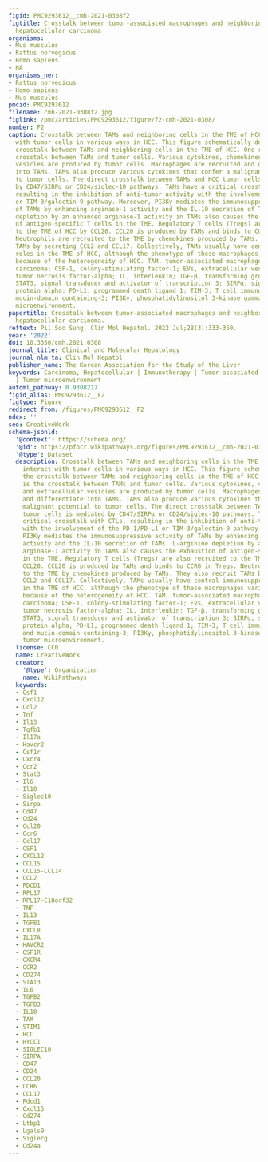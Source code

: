 ```yaml
---
figid: PMC9293612__cmh-2021-0308f2
figtitle: Crosstalk between tumor-associated macrophages and neighboring cells in
  hepatocellular carcinoma
organisms:
- Mus musculus
- Rattus norvegicus
- Homo sapiens
- NA
organisms_ner:
- Rattus norvegicus
- Homo sapiens
- Mus musculus
pmcid: PMC9293612
filename: cmh-2021-0308f2.jpg
figlink: /pmc/articles/PMC9293612/figure/f2-cmh-2021-0308/
number: F2
caption: Crosstalk between TAMs and neighboring cells in the TME of HCC. TAMs interact
  with tumor cells in various ways in HCC. This figure schematically describes the
  crosstalk between TAMs and neighboring cells in the TME of HCC. One route is the
  crosstalk between TAMs and tumor cells. Various cytokines, chemokines, and extracellular
  vesicles are produced by tumor cells. Macrophages are recruited and differentiate
  into TAMs. TAMs also produce various cytokines that confer a malignant potential
  to tumor cells. The direct crosstalk between TAMs and HCC tumor cells is mediated
  by CD47/SIRPα or CD24/siglec-10 pathways. TAMs have a critical crosstalk with CTLs,
  resulting in the inhibition of anti-tumor activity with the involvement of the PD-1/PD-L1
  or TIM-3/galectin-9 pathway. Moreover, PI3Kγ mediates the immunosuppressive activity
  of TAMs by enhancing arginase-1 activity and the IL-10 secretion of TAMs. L-arginine
  depletion by an enhanced arginase-1 activity in TAMs also causes the exhaustion
  of antigen-specific T cells in the TME. Regulatory T cells (Tregs) are also recruited
  to the TME of HCC by CCL20. CCL20 is produced by TAMs and binds to CCR6 in Tregs.
  Neutrophils are recruited to the TME by chemokines produced by TAMs. They also recruit
  TAMs by secreting CCL2 and CCL17. Collectively, TAMs usually have central immunosuppressive
  roles in the TME of HCC, although the phenotype of these macrophages varies significantly
  because of the heterogeneity of HCC. TAM, tumor-associated macrophage; HCC, hepatocellular
  carcinoma; CSF-1, colony-stimulating factor-1; EVs, extracellular vesicles; TNF-α,
  tumor necrosis factor-alpha; IL, interleukin; TGF-β, transforming growth factor-beta;
  STAT3, signal transducer and activator of transcription 3; SIRPα, signal regulatory
  protein alpha; PD-L1, programmed death ligand 1; TIM-3, T cell immunoglobulin and
  mucin-domain containing-3; PI3Kγ, phosphatidylinositol 3-kinase gamma; TME, tumor
  microenvironment.
papertitle: Crosstalk between tumor-associated macrophages and neighboring cells in
  hepatocellular carcinoma.
reftext: Pil Soo Sung. Clin Mol Hepatol. 2022 Jul;28(3):333-350.
year: '2022'
doi: 10.3350/cmh.2021.0308
journal_title: Clinical and Molecular Hepatology
journal_nlm_ta: Clin Mol Hepatol
publisher_name: The Korean Association for the Study of the Liver
keywords: Carcinoma, Hepatocellular | Immunotherapy | Tumor-associated macrophages
  | Tumor microenvironment
automl_pathway: 0.9308217
figid_alias: PMC9293612__F2
figtype: Figure
redirect_from: /figures/PMC9293612__F2
ndex: ''
seo: CreativeWork
schema-jsonld:
  '@context': https://schema.org/
  '@id': https://pfocr.wikipathways.org/figures/PMC9293612__cmh-2021-0308f2.html
  '@type': Dataset
  description: Crosstalk between TAMs and neighboring cells in the TME of HCC. TAMs
    interact with tumor cells in various ways in HCC. This figure schematically describes
    the crosstalk between TAMs and neighboring cells in the TME of HCC. One route
    is the crosstalk between TAMs and tumor cells. Various cytokines, chemokines,
    and extracellular vesicles are produced by tumor cells. Macrophages are recruited
    and differentiate into TAMs. TAMs also produce various cytokines that confer a
    malignant potential to tumor cells. The direct crosstalk between TAMs and HCC
    tumor cells is mediated by CD47/SIRPα or CD24/siglec-10 pathways. TAMs have a
    critical crosstalk with CTLs, resulting in the inhibition of anti-tumor activity
    with the involvement of the PD-1/PD-L1 or TIM-3/galectin-9 pathway. Moreover,
    PI3Kγ mediates the immunosuppressive activity of TAMs by enhancing arginase-1
    activity and the IL-10 secretion of TAMs. L-arginine depletion by an enhanced
    arginase-1 activity in TAMs also causes the exhaustion of antigen-specific T cells
    in the TME. Regulatory T cells (Tregs) are also recruited to the TME of HCC by
    CCL20. CCL20 is produced by TAMs and binds to CCR6 in Tregs. Neutrophils are recruited
    to the TME by chemokines produced by TAMs. They also recruit TAMs by secreting
    CCL2 and CCL17. Collectively, TAMs usually have central immunosuppressive roles
    in the TME of HCC, although the phenotype of these macrophages varies significantly
    because of the heterogeneity of HCC. TAM, tumor-associated macrophage; HCC, hepatocellular
    carcinoma; CSF-1, colony-stimulating factor-1; EVs, extracellular vesicles; TNF-α,
    tumor necrosis factor-alpha; IL, interleukin; TGF-β, transforming growth factor-beta;
    STAT3, signal transducer and activator of transcription 3; SIRPα, signal regulatory
    protein alpha; PD-L1, programmed death ligand 1; TIM-3, T cell immunoglobulin
    and mucin-domain containing-3; PI3Kγ, phosphatidylinositol 3-kinase gamma; TME,
    tumor microenvironment.
  license: CC0
  name: CreativeWork
  creator:
    '@type': Organization
    name: WikiPathways
  keywords:
  - Csf1
  - Cxcl12
  - Ccl2
  - Tnf
  - Il13
  - Tgfb1
  - Il17a
  - Havcr2
  - Csf1r
  - Cxcr4
  - Ccr2
  - Stat3
  - Il6
  - Il10
  - Siglec10
  - Sirpa
  - Cd47
  - Cd24
  - Ccl20
  - Ccr6
  - Ccl17
  - CSF1
  - CXCL12
  - CCL15
  - CCL15-CCL14
  - CCL2
  - PDCD1
  - RPL17
  - RPL17-C18orf32
  - TNF
  - IL13
  - TGFB1
  - CXCL8
  - IL17A
  - HAVCR2
  - CSF1R
  - CXCR4
  - CCR2
  - CD274
  - STAT3
  - IL6
  - TGFB2
  - TGFB3
  - IL10
  - TAM
  - STIM1
  - HCC
  - HYCC1
  - SIGLEC10
  - SIRPA
  - CD47
  - CD24
  - CCL20
  - CCR6
  - CCL17
  - Pdcd1
  - Cxcl15
  - Cd274
  - Ltbp1
  - Lgals9
  - Siglecg
  - Cd24a
---
```

